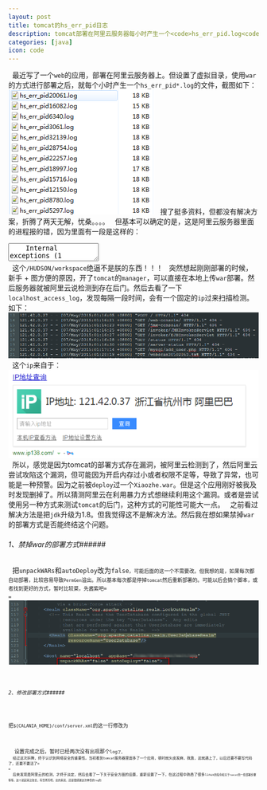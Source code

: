 ```yaml
---
layout: post
title: tomcat的hs_err_pid日志
description: tomcat部署在阿里云服务器每小时产生一个<code>hs_err_pid.log<code>文件
categories: [java]
icon: code
---
```

&nbsp;&nbsp;最近写了一个<code>web</code>的应用，部署在阿里云服务器上。但设置了虚拟目录，使用<code>war</code>的方式进行部署之后，就每个小时产生一个<code>hs_err_pid*.log</code>的文件，截图如下：
<img src="/images/20150507/2015-05-07_1.png" alt="阿里云服务器log截图"/>
&nbsp;&nbsp;搜了挺多资料，但都没有解决方案，折腾了两天无解，忧桑。。。。
&nbsp;&nbsp;但基本可以确定的是，这是阿里云服务器里面的进程报的错，因为里面有一段是这样的：

<div class="article_content">
<textarea name="code" class="txt" >
    Internal exceptions (1 events):
    Event: 0.025 Thread 0x00007f32e8009800 Threw 0x00000000db80f2c8 at /HUDSON/workspace/7u-2-build-linux-amd64/jdk7u79/2331/hotspot/src/share/vm/prims/jni.cpp:3991
</textarea>
</div>
&nbsp;&nbsp;这个<code>/HUDSON/workspace</code>绝逼不是朕的东西！！！
&nbsp;&nbsp;突然想起刚刚部署的时候，新手 + 图方便的原因，开了<code>tomcat</code>的<code>manager</code>，可以直接在本地上传<code>war</code>部署。然后服务器就被阿里云说检测到存在后门。然后去看了一下<code>localhost_access_log</code>，发现每隔一段时间，会有一个固定的<code>ip</code>过来扫描检测。如下：
<img src="/images/20150507/2015-05-07_2.png" alt="阿里云服务器检测扫描截图"/>
&nbsp;&nbsp;这个<code>ip</code>来自于：
<img src="/images/20150507/2015-05-07_3.png" alt="ip来源"/>
&nbsp;&nbsp;所以，感觉是因为tomcat的部署方式存在漏洞，被阿里云检测到了，然后阿里云尝试攻陷这个漏洞，但可能因为开启内存过小或者权限不足等，导致了异常，也可能是一种预警。因为之前被<code>deploy</code>过一个<code>Xiaozhe.war</code>。但是这个应用刚好被我及时发现删掉了。所以猜测阿里云在利用暴力方式想继续利用这个漏洞。或者是尝试使用另一种方式来测试<code>tomcat</code>的后门，这种方式的可能性可能大一点。
&nbsp;&nbsp;之前看过解决方法是把<code>jdk</code>升级为1.8。但我觉得这不是解决方法。然后我在想如果禁掉<code>war</code>的部署方式是否能终结这个问题。

###### 1、禁掉war的部署方式######
&nbsp;&nbsp;把<code>unpackWARs</code>和<code>autoDeploy</code>改为<code>false<code>，可能后面的这一个不需要改。但我想的是，如果每次都自动部署，比较容易导致<code>PermGen</code>溢出。所以基本每次都是停掉<code>tomcat</code>然后重新部署的。可能以后会搞个脚本，或者找到更好的方式，暂时比较菜，先酱紫吧= =
<img src="/images/20150507/2015-05-07_4.png" alt="阿里云服务器log截图"/>
###### 2、修改部署方式######
把<code>${CALANIA_HOME}/conf/server.xml</code>的这一行<code><Context docBase="/xxpath/xx.war" path="/xx" reloadable="true"/></code>修改为<code><Context docBase="/xxpath/xx" path="/xx" reloadable="true"/></code>

&nbsp;&nbsp;设置完成之后，暂时已经两次没有出现那个<code>log<code>了。
&nbsp;&nbsp;经过这次折腾，终于认识到网络安全的重要性。当初看到<code>tomcat</code>服务器里面多了一个应用，顿时就头皮发麻，我靠，这就遇上了，以后还要不要写代码了，还要不要活了= =
&nbsp;&nbsp;后来发现是阿里云的检测，才终于淡定，然后去看了一下关于安全方面的设置，重新设置了一下，在这过程中熟悉了很多<code>linux<code>的指令和关于<code>tomcat</code>的一些部署步骤等等。这个说起来比较长，有空再写吧。总的来说，还是很感谢这次神奇的<code>log</code>的